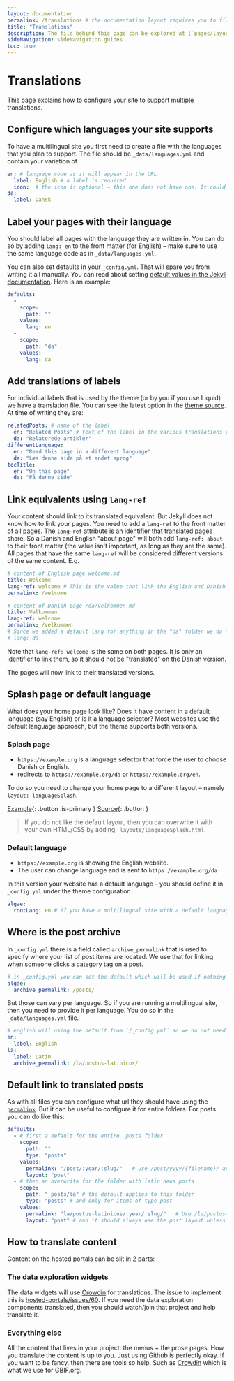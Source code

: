 ```yaml
---
layout: documentation
permalink: /translations # the documentation layout requires you to fill the permalink for it to be highlighted in the side navigation
title: "Translations"
description: The file behind this page can be explored at [`pages/layout/documentation.md`](https://github.com/gbif/jekyll-hp-base-theme/blob/master/pages/layout/documentation.md)
sideNavigation: sideNavigation.guides
toc: true
---
```

# Translations
This page explains how to configure your site to support multiple translations.

## Configure which languages your site supports
To have a multilingual site you first need to create a file with the languages that you plan to support. The file should be `_data/languages.yml` and contain your variation of
```yml
en: # language code as it will appear in the URL
  label: English # a label is required
  icon:  # the icon is optional – this one does not have one. It could be a flag emoji, e.g. 🇬🇧
da:
  label: Dansk
```

## Label your pages with their language
You should label all pages with the language they are written in. You can do so by adding `lang: en` to the front matter (for English) – make sure to use the same language code as in `_data/languages.yml`.

You can also set defaults in your `_config.yml`. That will spare you from writing it all manually. You can read about setting [default values in the Jekyll documentation](https://jekyllrb.com/docs/configuration/front-matter-defaults/). Here is an example:

```yml
defaults:
  -
    scope:
      path: ""
    values:
      lang: en
  -
    scope:
      path: "da"
    values:
      lang: da
```

## Add translations of labels
For individual labels that is used by the theme (or by you if you use Liquid) we have a translation file. You can see the latest option in the [theme source](https://github.com/gbif/jekyll-hp-base-theme/blob/master/_data/translations.yml). At time of writing they are:

```yml
relatedPosts: # name of the label
  en: "Related Posts" # text of the label in the various translations your site supports
  da: "Relaterede artikler"
differentLanguage:
  en: "Read this page in a different language"
  da: "Læs denne side på et andet sprog"
tocTitle:
  en: "On this page"
  da: "På denne side"
```

## Link equivalents using `lang-ref`
Your content should link to its translated equivalent. But Jekyll does not know how to link your pages. You need to add a `lang-ref` to the front matter of all pages. The `lang-ref` attribute is an identifier that translated pages share. So a Danish and English "about page" will both add `lang-ref: about` to their front matter (the value isn't important, as long as they are the same). All pages that have the same `lang-ref` will be considered different versions of the same content. E.g.

```yml
# content of English page welcome.md
title: Welcome
lang-ref: welcome # This is the value that link the English and Danish version.
permalink: /welcome

# content of Danish page /da/velkommen.md
title: Velkommen
lang-ref: welcome 
permalink: /velkommen
# Since we added a default lang for anything in the "da" folder we do not need to add it here
# lang: da
```

Note that `lang-ref: welcome` is the same on both pages.  It is only an identifier to link them, so it should not be "translated" on the Danish version.

The pages will now link to their translated versions.

## Splash page or default language
What does your home page look like? Does it have content in a default language (say English) or is it a language selector? Most websites use the default language approach, but the theme supports both versions.

### Splash page
* `https://example.org` is a language selector that force the user to choose Danish or English.
* redirects to `https://example.org/da` or `https://example.org/en`.

To do so you need to change your home page to a different layout – namely `layout: languageSplash`.

[Example](/language-splash){: .button .is-primary } [Source](https://github.com/gbif/jekyll-hp-base-theme/blob/master/pages/language.md){: .button }

> If you do not like the default layout, then you can overwrite it with your own HTML/CSS by adding `_layouts/languageSplash.html`.

### Default language
* `https://example.org` is showing the English website.
* The user can change language and is sent to `https://example.org/da`

In this version your website has a default language – you should define it in `_config.yml` under the theme configuration.

```yml
algae:
  rootLang: en # if you have a multilingual site with a default language, then you should add define the default language here. The value should be the same that you use for the `lang` attribute on your pages and in your `_data/languages.yml`.
```

## Where is the post archive
In `_config.yml` there is a field called `archive_permalink` that is used to specify where your list of post items are located. We use that for linking when someone clicks a category tag on a post.

```yml
# in _config.yml you can set the default which will be used if nothing else is specified
algae:
  archive_permalink: /posts/  
```

But those can vary per language. So if you are running a multilingual site, then you need to provide it per language. You do so in the `_data/languages.yml` file.

```yml
# english will using the default from `/_config.yml` so we do not need to set it.
en:
  label: English
la:
  label: Latin
  archive_permalink: /la/postus-latinicus/
```

## Default link to translated posts
As with all files you can configure what url they should have using the [`permalink`](https://jekyllrb.com/docs/permalinks/). But it can be useful to configure it for entire folders. For posts you can do like this:

```yml
defaults: 
  - # first a default for the entire _posts folder
    scope:
      path: ""
      type: "posts"
    values:
      permalink: "/post/:year/:slug/"   # Use /post/yyyy/{filename}/ as permalink for all posts
      layout: "post"
  - # then an overwrite for the folder with latin news posts
    scope:
      path: "_posts/la" # the default applies to this folder
      type: "posts" # and only for items of type post
    values:
      permalink: "la/postus-latinicus/:year/:slug/"   # Use /la/postus-latinicus/yyyy/{filename}/ as permalink for all posts in the _posts/la folder
      layout: "post" # and it should always use the post layout unless something else is specified.
```

## How to translate content
Content on the hosted portals can be slit in 2 parts:

### The data exploration widgets
The data widgets will use [Crowdin](https://crowdin.com/) for translations. The issue to implement this is [hosted-portals/issues/60](https://github.com/gbif/hosted-portals/issues/60). If you need the data exploration components translated, then you should watch/join that project and help translate it.

### Everything else
All the content that lives in your project: the menus + the prose pages. How you translate the content is up to you. Just using Github is perfectly okay. If you want to be fancy, then there are tools so help. Such as [Crowdin](https://crowdin.com/) which is what we use for GBIF.org.